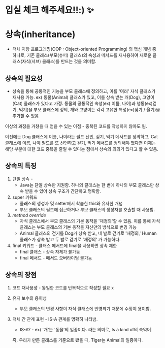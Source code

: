 # 입실 체크 해주세요!!:) ✨

# 상속(inheritance)

- 객체 지향 프로그래밍(OOP : Object-oriented Programming)
의 핵심 개념 중 하나로, 기존 클래스(부모(슈퍼) 클래스)의
속성과 메서드를 재사용하여 새로운 클래스(자식(서브) 클래스)를
만드는 것을 의미함.

## 상속의 필요성
- 상속을 통해 공통적인 기능을 부모 클래스에 정의하고, 이를
'여러' 자식 클래스가 재사용 가능.
ex) 동물(Animal) 클래스가 있고, 이를 상속 받는 개(Dog),
고양이(Cat) 클래스가 있다고 가정.
동물의 공통적인 속성(ex) 이름, 나이)과 행동(ex)걷기, 먹기)을
부모 클래스에 정의,
개와 고양이는 각각 고유한 특성(ex)짖기 / 울기)을 추가할 수 있음

이상의 과정을 거쳤을 때 얻을 수 있는 이점 -
중복된 코드를 작성하지 않아도 됨.

이전에는 Dog 클래스에 이름, 나이라는 필드 선언, 걷기, 먹기
메서드를 정의하고, Cat 클래스에 이름, 나이 필드를 또 선언하고
걷기, 먹기 메서드를 정의해야 했다면
이제는 해당 부분에 대한 코드 중복을 줄일 수 있다는 점에서
상속의 의의가 있다고 할 수 있음.

## 상속의 특징
1. 단일 상속 - 
   - Java는 단일 상속만 지원함. 하나의 클래스는
   한 번에 하나의 부모 클래스만 상속 받을 수 있어 상속 구조가
    간단하고 명확함.
2. super 키워드
   - 클래스의 생성자 및 setter에서 학습한 this와 유사한 개념
   - 부모 클래스의 필드에 접근하거나 부모 클래스의 생성자를
    호출할 때 사용함.
3. _method override_ 
   - 자식 클래스에서 부모 클래스의 기본 동작을 '재정의'할 수
    있음. 이를 통해 자식 클래스는 부모 클래스의 기본 동작을
    자신만의 방식으로 변경 가능
   - Animal 클래스의 걷기를 Dog가 상속 받고, 네 발로 걷기로
    '재정의,' Human 클래스가 상속 받고 두 발로 걷기로 '재정의'
    가 가능하다.
4. final 키워드 - 클래스 메서드에 final을 사용하면 상속 제한
   - final 클래스 - 상속 자체가 불가능
   - final 메서드 - 메서드 오버라이딩 불가능

## 상속의 장점
1. 코드 재사용성 - 동일한 코드를 반복적으로 작성할 필요 x
2. 유지 보수의 용이성 
   - 부모 클래스의 변경 사항이 자식 클래스에 반영되기 때문에
   수정이 용이함.
3. 객체 간 관계 표현 - IS-A 관계를 명확히 나타냄.
    - IS-A? - ex) '개'는 '동물'의 일종이다. 라는 의미로,
    Is a kind of의 축약어
    
    즉, 우리가 만든 클래스를 기준으로 봤을 때,
    Tiger는 Animal의 일종이다.

